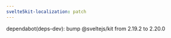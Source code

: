 ```yaml
---
svelte5kit-localization: patch
---
```


dependabot(deps-dev): bump @sveltejs/kit from 2.19.2 to 2.20.0
